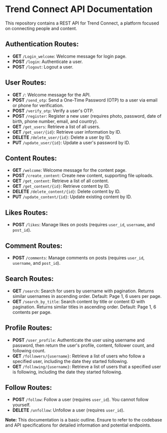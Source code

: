 # Trend Connect API Documentation

This repository contains a REST API for Trend Connect, a platform focused on connecting people and content.

## Authentication Routes:

* **GET** `/Login_welcome`: Welcome message for login page.
* **POST** `/login`: Authenticate a user.
* **POST** `/logout`: Logout a user.

## User Routes:

* **GET** `/`: Welcome message for the API. 
* **POST** `/send_otp`: Send a One-Time Password (OTP) to a user via email or phone for verification.
* **POST** `/verify_otp`: Verify a user's OTP.
* **POST** `/register`: Register a new user (requires photo, password, date of birth, phone number, email, and country).
* **GET** `/get_users`: Retrieve a list of all users.
* **GET** `/get_user/{id}`: Retrieve user information by ID.
* **DELETE** `/delete_user/{id}`: Delete a user by ID.
* **PUT** `/update_user/{id}`: Update a user's password by ID.

## Content Routes:

* **GET** `/welcome`: Welcome message for the content page.
* **POST** `/create_content`: Create new content, supporting file uploads.
* **GET** `/get_content`: Retrieve a list of all content.
* **GET** `/get_content/{id}`: Retrieve content by ID.
* **DELETE** `/delete_content/{id}`: Delete content by ID.
* **PUT** `/update_content/{id}`: Update existing content by ID.

## Likes Routes:

* **POST** `/likes`: Manage likes on posts (requires `user_id`, `username`, and `post_id`).

## Comment Routes:

* **POST** `/comments`: Manage comments on posts (requires `user_id`, `username`, and `post_id`).

## Search Routes:

* **GET** `/search`: Search for users by username with pagination. Returns similar usernames in ascending order. Default: Page 1, 6 users per page.
* **GET** `/search_by_title`: Search content by title or content ID with pagination. Returns similar titles in ascending order. Default: Page 1, 6 contents per page.

## Profile Routes:

* **POST** `/user_profile`: Authenticate the user using username and password, then return the user's profile, content, follower count, and following count.
* **GET** `/followers/{username}`: Retrieve a list of users who follow a specified user, including the date they started following.
* **GET** `/following/{username}`: Retrieve a list of users that a specified user is following, including the date they started following.

## Follow Routes:

* **POST** `/follow`: Follow a user (requires `user_id`). You cannot follow yourself.
* **DELETE** `/unfollow`: Unfollow a user (requires `user_id`).

**Note:** This documentation is a basic outline. Ensure to refer to the codebase and API specifications for detailed information and potential endpoints.



